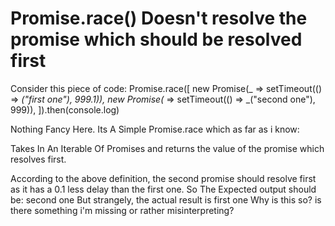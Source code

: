 
# Promise.race() Doesn't resolve the promise which should be resolved first

Consider this piece of code:
Promise.race([
    new Promise(_ => setTimeout(() => _("first one"), 999.1)),
    new Promise(_ => setTimeout(() => _("second one"), 999)),
]).then(console.log)

Nothing Fancy Here.
Its A Simple Promise.race which as far as i know:

Takes In An Iterable Of Promises and returns the value of the promise which resolves first.

According to the above definition, the second promise should resolve first as it has a 0.1 less delay than the first one.
So The Expected output should be:
second one
But strangely, the actual result is first one
Why is this so? is there something i'm missing or rather misinterpreting?

        